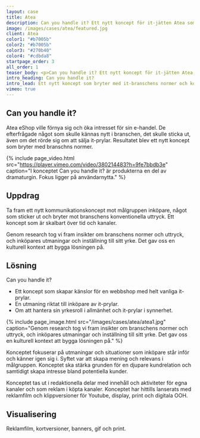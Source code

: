 ```yaml
---
layout: case
title: Atea
description: Can you handle it? Ett nytt koncept för it-jätten Atea som bryter med branschens konventioner och bygger relation med målgruppen.
image: /images/cases/atea/featured.jpg
client: Atea
color1: "#b7005b"
color2: "#b7005b"
color3: "#270b40"
color4: "#cdbda8"
startpage_order: 3
all_order: 1
teaser_body: <p>Can you handle it? Ett nytt koncept för it-jätten Atea som bryter med branschens konventioner och bygger relation med målgruppen.</p>
intro_heading: Can you handle it?
intro_lead: Ett nytt koncept som bryter med it-branschens normer och konventioner
vimeo: true
---
```


## Can you handle it?

Atea eShop ville förnya sig och öka intresset för sin e-handel. De efterfrågade något som skulle kännas nytt i branschen, det skulle sticka ut, även om det rörde sig om att sälja it-prylar. Resultatet blev ett nytt koncept som bryter med branschns normer. 

{%
  include page_video.html
  src="https://player.vimeo.com/video/380214483?h=9fe7bbdb3e"
  caption="I konceptet Can you handle it? är produkterna en del av dramaturgin. Fokus ligger på användarnytta."
%}

## Uppdrag

Ta fram ett nytt kommunikationskoncept mot målgruppen inköpare, något som sticker ut och bryter mot branschens konventionella uttryck. Ett koncept som är skalbart över tid och kanaler.

Genom research tog vi fram insikter om branschens normer och uttryck, och inköpares utmaningar och inställning till sitt yrke. Det gav oss en kulturell kontext att bygga lösningen på.

## Lösning

Can you handle it?
- Ett koncept som skapar känslor för en webbshop med helt vanliga it-prylar.
- En utmaning riktat till inköpare av it-prylar.
- Om att hantera sin yrkesroll i allmänhet och it-prylar i synnerhet.


{%
  include page_image.html
  src="/images/cases/atea/atea1.jpg"
  caption="Genom research tog vi fram insikter om branschens normer och uttryck, och inköpares utmaningar och inställning till sitt yrke. Det gav oss en kulturell kontext att bygga lösningen på."
%}

Konceptet fokuserar på utmaningar och situationer som inköpare står inför och känner igen sig i. Syftet var att skapa mening och relevans i målgruppen. Konceptet ska stärka grunden för en djupare kundrelation och samtidigt skapa intresse bland potentiella kunder.

Konceptet tas ut i redaktionella delar med innehåll och aktiviteter för egna kanaler och som reklam i köpta kanaler. Konceptet har hittills lanserats med reklamfilm och klippversioner för Youtube, display, print och digitala OOH.

## Visualisering

Reklamfilm, kortversioner, banners, gif och print.
